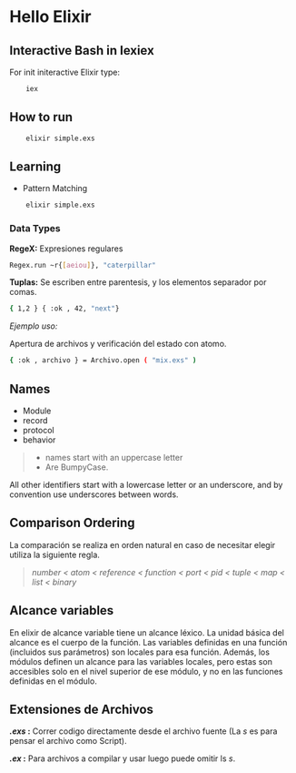 # Hello Elixir

## Interactive Bash in Iexiex

For init initeractive Elixir type:

```bash
    iex
```

## How to run

```bash
    elixir simple.exs
```

## Learning

- Pattern Matching

```bash
    elixir simple.exs
```

### Data Types

**RegeX:** Expresiones regulares

```bash
Regex.run ~r{[aeiou]}, "caterpillar"
```

**Tuplas:** Se escriben entre parentesis, y los elementos separador por comas.

```bash
{ 1,2 } { :ok , 42, "next"}
```

_Ejemplo uso:_

Apertura de archivos y verificación del estado con atomo.

```bash
{ :ok , archivo } = Archivo.open ( "mix.exs" )
```

## Names

- Module
- record
- protocol
- behavior

> - names start with an uppercase letter
> - Are BumpyCase.

All other identifiers start with a lowercase letter or an
underscore, and by convention use underscores between words.

## Comparison Ordering

La comparación se realiza en orden natural en caso de necesitar elegir utiliza la siguiente regla.

> _number < atom < reference < function < port < pid < tuple < map < list < binary_

## Alcance variables

En elixir de alcance variable tiene un alcance léxico. La unidad básica del alcance es el cuerpo de la función. Las variables definidas en una función (incluidos sus parámetros) son locales para esa función. Además, los módulos definen un alcance para las variables locales, pero estas son accesibles solo en el nivel superior de ese módulo, y no en las funciones definidas en el módulo.

## Extensiones de Archivos

**_.exs_ :** Correr codigo directamente desde el archivo fuente (La _s_ es para pensar el archivo como Script).

**_.ex_ :** Para archivos a compilar y usar luego puede omitir ls _s_.
